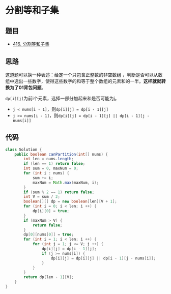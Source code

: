 # 分割等和子集

## 题目

- [416. 分割等和子集](https://leetcode-cn.com/problems/partition-equal-subset-sum/)

## 思路

这道题可以换一种表述：给定一个只包含正整数的非空数组 ，判断是否可以从数组中选出一些数字，使得这些数字的和等于整个数组的元素和的一半。**这样就就转换为了01背包问题**。

`dp[i][j]`为前i个元素，选择一部分加起来和是否可能为j。

- `j < nums[i - 1]`，则`dp[i][j] = dp[i - 1][j] `
- `j >= nums[i - 1]`，则`dp[i][j] = dp[i - 1][j] || dp[i - 1][j - nums[i]] `

## 代码

```java
class Solution {
    public boolean canPartition(int[] nums) {
        int len = nums.length;
        if (len == 1) return false;
        int sum = 0, maxNum = 0;
        for (int i : nums) {
            sum += i;
            maxNum = Math.max(maxNum, i);
        }
        if (sum % 2 == 1) return false;
        int V = sum / 2;
        boolean[][] dp = new boolean[len][V + 1];
        for (int i = 0; i < len; i ++) {
            dp[i][0] = true;
        }
        if (maxNum > V) {
            return false;
        }
        dp[0][nums[0]] = true;
        for (int i = 1; i < len; i ++) {
            for (int j = 1; j <= V; j ++) {
                dp[i][j] = dp[i - 1][j];
                if (j >= nums[i]) {
                    dp[i][j] = dp[i][j] || dp[i - 1][j - nums[i]];
                } 
            }
        }
        return dp[len - 1][V];
    }
}
```

